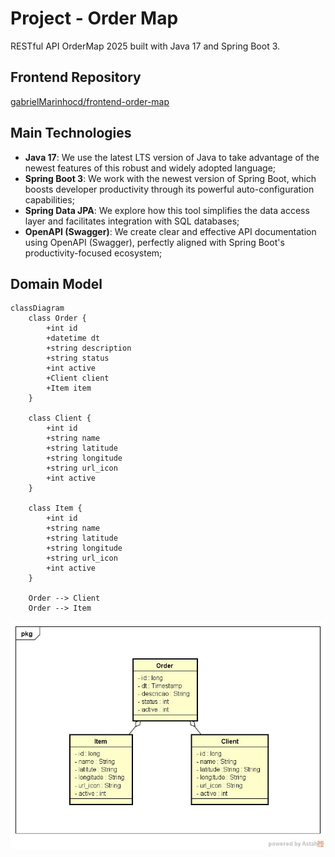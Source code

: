 # Project - Order Map

RESTful API OrderMap 2025 built with Java 17 and Spring Boot 3.

## Frontend Repository

<a href="https://github.com/gabrielMarinhocd/frontend-order-map" target="_blank">gabrielMarinhocd/frontend-order-map</a>

## Main Technologies

- **Java 17**: We use the latest LTS version of Java to take advantage of the newest features of this robust and widely adopted language;
- **Spring Boot 3**: We work with the newest version of Spring Boot, which boosts developer productivity through its powerful auto-configuration capabilities;
- **Spring Data JPA**: We explore how this tool simplifies the data access layer and facilitates integration with SQL databases;
- **OpenAPI (Swagger)**: We create clear and effective API documentation using OpenAPI (Swagger), perfectly aligned with Spring Boot's productivity-focused ecosystem;

## Domain Model

```mermaid
classDiagram
    class Order {
        +int id
        +datetime dt
        +string description
        +string status
        +int active
        +Client client
        +Item item
    }

    class Client {
        +int id
        +string name
        +string latitude
        +string longitude
        +string url_icon
        +int active
    }

    class Item {
        +int id
        +string name
        +string latitude
        +string longitude
        +string url_icon
        +int active
    }

    Order --> Client
    Order --> Item
```
<p align="center">
  <img src="https://github.com/gabrielMarinhocd/backend-order-map/blob/main/docs/class-diagram0.jpg?raw=true" width="600" alt="Class Diagram">
</p>
